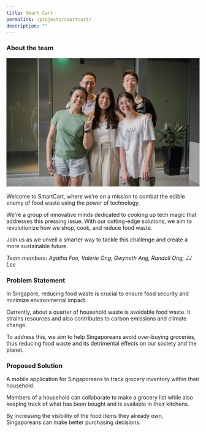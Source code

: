 ```yaml
---
title: Smart Cart
permalink: /projects/smartcart/
description: ""
---
```

### About the team
![](/images/smartcart.jpeg)

Welcome to SmartCart, where we're on a mission to combat the edible enemy of food waste using the power of technology. 

We're a group of innovative minds dedicated to cooking up tech magic that addresses this pressing issue. With our cutting-edge solutions, we aim to revolutionize how we shop, cook, and reduce food waste. 

Join us as we unveil a smarter way to tackle this challenge and create a more sustainable future.

*Team members: Agatha Foo, Valerie Ong, Gwyneth Ang, Randall Ong, JJ Lee*

### Problem Statement
In Singapore, reducing food waste is crucial to ensure food security and minimize environmental impact. 

Currently, about a quarter of household waste is avoidable food waste. It strains resources and also contributes to carbon emissions and climate change. 

To address this, we aim to help Singaporeans avoid over-buying groceries, thus reducing food waste and its detrimental effects on our society and the planet.

### Proposed Solution

A mobile application for Singaporeans to track grocery inventory within their household.

Members of a household can collaborate to make a grocery list while also keeping track of what has been bought and is available in their kitchens.

By increasing the visibility of the food items they already own, Singaporeans can make better purchasing decisions.